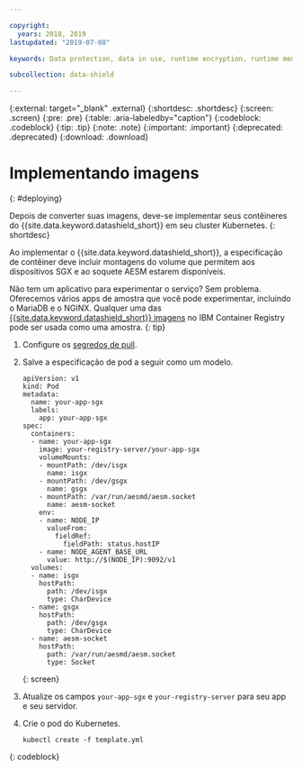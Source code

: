 ```yaml
---

copyright:
  years: 2018, 2019
lastupdated: "2019-07-08"

keywords: Data protection, data in use, runtime encryption, runtime memory encryption, encrypted memory, Intel SGX, software guard extensions, Fortanix runtime encryption

subcollection: data-shield

---
```


{:external: target="_blank" .external}
{:shortdesc: .shortdesc}
{:screen: .screen}
{:pre: .pre}
{:table: .aria-labeledby="caption"}
{:codeblock: .codeblock}
{:tip: .tip}
{:note: .note}
{:important: .important}
{:deprecated: .deprecated}
{:download: .download}


# Implementando imagens
{: #deploying}

Depois de converter suas imagens, deve-se implementar seus contêineres do {{site.data.keyword.datashield_short}} em seu cluster Kubernetes.
{: shortdesc}

Ao implementar o {{site.data.keyword.datashield_short}}, a especificação de contêiner deve incluir montagens do volume que permitem aos dispositivos SGX e ao soquete AESM estarem disponíveis.

Não tem um aplicativo para experimentar o serviço? Sem problema. Oferecemos vários apps de amostra
que você pode experimentar, incluindo o MariaDB e o NGINX. Qualquer uma das [{{site.data.keyword.datashield_short}} imagens](/docs/services/Registry?topic=RegistryImages-datashield-mariadb_starter) no IBM Container Registry pode ser usada como uma amostra.
{: tip}

1. Configure os [segredos de pull](/docs/containers?topic=containers-images#other).

2. Salve a especificação de pod a seguir como um modelo.

    ```
    apiVersion: v1
    kind: Pod
    metadata:
      name: your-app-sgx
      labels:
        app: your-app-sgx
    spec:
      containers:
      - name: your-app-sgx
        image: your-registry-server/your-app-sgx
        volumeMounts:
        - mountPath: /dev/isgx
          name: isgx
        - mountPath: /dev/gsgx
          name: gsgx
        - mountPath: /var/run/aesmd/aesm.socket
          name: aesm-socket
        env:
        - name: NODE_IP
          valueFrom:
            fieldRef:
              fieldPath: status.hostIP
        - name: NODE_AGENT_BASE_URL
          value: http://$(NODE_IP):9092/v1
      volumes:
      - name: isgx
        hostPath:
          path: /dev/isgx
          type: CharDevice
      - name: gsgx
        hostPath:
          path: /dev/gsgx
          type: CharDevice
      - name: aesm-socket
        hostPath:
          path: /var/run/aesmd/aesm.socket
          type: Socket
    ```
    {: screen}

3. Atualize os campos `your-app-sgx` e `your-registry-server`
para seu app e seu servidor.

4. Crie o pod do Kubernetes.

   ```
   kubectl create -f template.yml
   ```
  {: codeblock}

